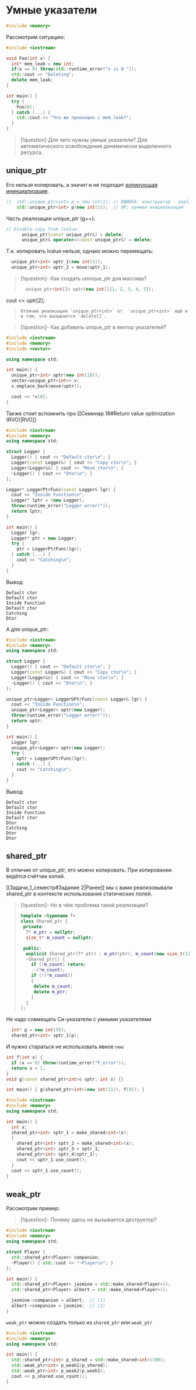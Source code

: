 # Умные указатели
```cpp
#include <memory>
```

Рассмотрим ситуацию:
```cpp
#include <iostream>

void Foo(int x) {
  int* mem_leak = new int;
  if(x == 0) throw(std::runtime_error("x is 0 "));
  std::cout << "Deleting";
  delete mem_leak;
}

int main() {
  try {
    Foo(0);
  } catch (...) {
    std::cout << "Что же произошло с mem_leak?";
  }
}
```

> [!question] Для чего нужны умные указатели?
> Для автоматического освобождения динамически выделенного ресурса.
## unique_ptr
Его нельзя копировать, а значит и не подходит [копирующая ининциализация](https://en.cppreference.com/w/cpp/language/copy_initialization).

```cpp
//  std::unique_ptr<int> p = new int(1); // ОШИБКА: конструктор - explicit
    std::unique_ptr<int> p(new int(1));  // OK: прямая инициализация
```

Часть реализации unique_ptr (g++):

```cpp
// Disable copy from lvalue.
      unique_ptr(const unique_ptr&) = delete;
      unique_ptr& operator=(const unique_ptr&) = delete;
```

Т.е. копировать lvalue нельзя, однако можно перемещать:
```cpp
  unique_ptr<int> uptr_1(new int(3));
  unique_ptr<int> uptr_2 = move(uptr_1);
```

> [!question]- Как создать unnique_ptr для массива?
> ```cpp
>   unique_ptr<int[]> uptr(new int[]{1, 2, 3, 4, 5});
  cout << uptr[2];
> ```
> Отличие реализации `unique_ptr<int>` от  `unique_ptr<int>` ещё и в том, что вызывается `delete[]`.


> [!question]- Как добавить unique_ptr в вектор указателей?
```cpp
#include <iostream>
#include <memory>
#include <vector>

using namespace std;

int main() {
  unique_ptr<int> uptr(new int(10));
  vector<unique_ptr<int>> v;
  v.emplace_back(move(uptr));

  cout << *v[0];
}
```

Также стоит вспомнить про [[Семинар 16#Return value optimization (RVO)|RVO]] 
```cpp
#include <iostream>
#include <memory>
using namespace std;

struct Logger {
  Logger() { cout << "Default ctor\n"; }
  Logger(const Logger&) { cout << "Copy ctor\n"; }
  Logger(Logger&&) { cout << "Move ctor\n"; }
  ~Logger() { cout << "Dtor\n"; }
};

Logger* LoggerPtrFunc(const Logger& lgr) {
  cout << "Inside Function\n";
  Logger* lptr = (new Logger);
  throw(runtime_error("Logger error!"));
  return lptr;
}

int main() {
  Logger lgr;
  Logger* ptr = new Logger;
  try {
    ptr = LoggerPtrFunc(lgr);
  } catch (...) {
    cout << "Catching\n";
  }
}

```
Вывод:
```
Default ctor
Default ctor
Inside Function
Default ctor
Catching
Dtor
```

А для unique_ptr:
```cpp
#include <iostream>
#include <memory>
using namespace std;

struct Logger {
  Logger() { cout << "Default ctor\n"; }
  Logger(const Logger&) { cout << "Copy ctor\n"; }
  Logger(Logger&&) { cout << "Move ctor\n"; }
  ~Logger() { cout << "Dtor\n"; }
};

unique_ptr<Logger> LoggerUPtrFunc(const Logger& lgr) {
  cout << "Inside Function\n";
  unique_ptr<Logger> uptr(new Logger);
  throw(runtime_error("Logger error!"));
  return uptr;
}

int main() {
  Logger lgr;
  unique_ptr<Logger> uptr(new Logger);
  try {
    uptr = LoggerUPtrFunc(lgr);
  } catch (...) {
    cout << "Catching\n";
  }
}

```
Вывод:
```
Default ctor
Default ctor
Inside Function
Default ctor
Dtor
Catching
Dtor
Dtor
```

## shared_ptr
В отличие от unique_ptr, его можно копировать. При копировании ведётся счётчик копий.

[[Задачи_1_семестр#Задание 2|Ранее]] мы с вами реализовывали shared_ptr в контексте использования статических полей.

> [!question]- Но в чём проблема такой реализации?
>```cpp
> template <typename T> 
> class Shared_ptr {
>  private:
>   T* m_ptr = nullptr;
>   size_t* m_count = nullptr;
> 
>  public:
>   explicit Shared_ptr(T* ptr) : m_ptr(ptr), m_count(new size_t(1)) {}
>   ~Shared_ptr() {
>     if (!m_count) return;
>     --(*m_count);
>     if (!(*m_count))
>     {
>      delete m_count;
>      delete m_ptr;
>     }    
>   }
> };
>```


  Не надо совмещать Си-указатели с умными указателями
```cpp
  int* p = new int(55);
  shared_ptr<int> sptr_1(p);
```

И нужно стараться не использовать явное `new`:
```cpp
int f(int x) {
  if (x == 0) throw(runtime_error("F_error"));
  return x + 1;
}
void g(const shared_ptr<int>& sptr, int x) {}

int main() { g(shared_ptr<int>(new int(11)), f(0)); }
```

```cpp
#include <iostream>
#include <memory>
using namespace std;

int main() {
  int x;
  shared_ptr<int> sptr_1 = make_shared<int>(x);
  {
    shared_ptr<int> sptr_2 = make_shared<int>(x);
    shared_ptr<int> sptr_3 = sptr_1;
    shared_ptr<int> sptr_4(sptr_1);
    cout << sptr_1.use_count();
  }
  cout << sptr_1.use_count();
}
```

## weak_ptr

Рассмотрим пример:

> [!question]- Почему здесь не вызывается деструктор?
```cpp
#include <iostream>
#include <memory>
using namespace std;

struct Player {
  std::shared_ptr<Player> companion;
  ~Player() { std::cout << "~Player\n"; }
};

int main() {
  std::shared_ptr<Player> jasmine = std::make_shared<Player>();
  std::shared_ptr<Player> albert = std::make_shared<Player>();

  jasmine->companion = albert;  // (1)
  albert->companion = jasmine;  // (2)
}
```


`weak_ptr` можно создать только из `shared_ptr` или `weak_ptr`

```cpp
#include <iostream>
#include <memory>
using namespace std;

int main() {
  std::shared_ptr<int> p_shared = std::make_shared<int>(100);
  std::weak_ptr<int> p_weak1(p_shared);
  std::weak_ptr<int> p_weak2(p_weak1);
  cout << p_shared.use_count();
}
``` 


